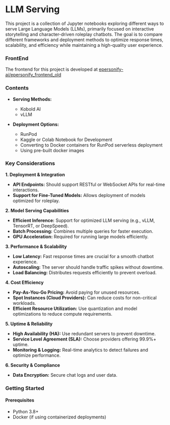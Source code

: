 # LLM Serving

This project is a collection of Jupyter notebooks exploring different ways to serve Large Language Models (LLMs), primarily focused on interactive storytelling and character-driven roleplay chatbots. The goal is to compare different frameworks and deployment methods to optimize response times, scalability, and efficiency while maintaining a high-quality user experience. 

### FrontEnd

The frontend for this project is developed at [epersonify-ai/epersonify_frontend_old](https://github.com/epersonify-ai/epersonify_frontend_old)

### Contents  

- **Serving Methods:** 
  - Kobold AI   
  - vLLM  

- **Deployment Options:**  
  - RunPod
  - Kaggle or Colab Notebook for Development
  - Converting to Docker containers for RunPod serverless deployment
  - Using pre-built docker images
 
### Key Considerations

**1. Deployment & Integration**
- **API Endpoints:** Should support RESTful or WebSocket APIs for real-time interactions.
- **Support for Fine-Tuned Models:** Allows deployment of models optimized for roleplay.  

**2. Model Serving Capabilities**
- **Efficient Inference:** Support for optimized LLM serving (e.g., vLLM, TensorRT, or DeepSpeed).
- **Batch Processing:** Combines multiple queries for faster execution.
- **GPU Acceleration:** Required for running large models efficiently.

**3. Performance & Scalability**
- **Low Latency:** Fast response times are crucial for a smooth chatbot experience.
- **Autoscaling:** The server should handle traffic spikes without downtime.
- **Load Balancing:** Distributes requests efficiently to prevent overload.

**4. Cost Efficiency**
- **Pay-As-You-Go Pricing:** Avoid paying for unused resources.
- **Spot Instances (Cloud Providers):** Can reduce costs for non-critical workloads.
- **Efficient Resource Utilization:** Use quantization and model optimizations to reduce compute requirements.

**5. Uptime & Reliability**
- **High Availability (HA):** Use redundant servers to prevent downtime.
- **Service Level Agreement (SLA):** Choose providers offering 99.9%+ uptime.
- **Monitoring & Logging:** Real-time analytics to detect failures and optimize performance.

**6. Security & Compliance**  
- **Data Encryption:** Secure chat logs and user data.

### Getting Started  

#### Prerequisites  

- Python 3.8+
- Docker (if using containerized deployments)  
